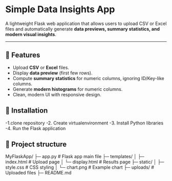 # Simple Data Insights App

A lightweight Flask web application that allows users to upload CSV or Excel files and automatically generate **data previews, summary statistics, and modern visual insights**.

---

## 🔹 Features

- Upload **CSV** or **Excel** files.
- Display **data preview** (first few rows).
- Compute **summary statistics** for numeric columns, ignoring ID/Key-like columns.
- Generate **modern histograms** for numeric columns.
- Clean, modern UI with responsive design.

## 🔹 Installation
-1.clone repository
-2. Create virtualenvironment
-3. Install Python libraries
-4. Run the Flask application

## 🔹 Project structure
MyFlaskApp/
├─ app.py                 # Flask app main file
├─ templates/
│   ├─ index.html         # Upload page
│   └─ display.html       # Results page
├─ static/
│   ├─ style.css          # CSS styling
│   └─ chart.png          # Example chart 
├─ uploads/               # Uploaded files 
├─ README.md
